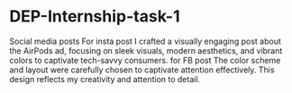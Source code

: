 # DEP-Internship-task-1
Social media posts
 For insta post I crafted a visually engaging post about the AirPods ad, focusing on sleek visuals, modern aesthetics, and vibrant colors to captivate tech-savvy consumers. 
 for FB post The color scheme and layout were carefully chosen to captivate attention effectively. This design reflects my creativity and attention to detail. 
